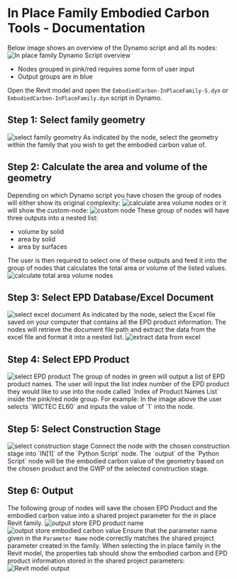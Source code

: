 # In Place Family Embodied Carbon Tools - Documentation

Below image shows an overview of the Dynamo script and all its nodes:
<img src="/media/InPlaceFamily/InPlaceFamilyOverview.png" alt="In place family Dynamo Script overview">

* Nodes grouped in pink/red requires some form of user input
* Output groups are in blue

Open the Revit model and open the `EmbodiedCarbon-InPlaceFamily-S.dyn` or `EmbodiedCarbon-InPlaceFamily.dyn` script in Dynamo.

## Step 1: Select family geometry
<img src="/media/InPlaceFamily/FamilyCarbon-Select.png" alt="select family geometry">
As indicated by the node, select the geometry within the family that you wish to get the embodied carbon value of.

## Step 2: Calculate the area and volume of the geometry
Depending on which Dynamo script you have chosen the group of nodes will either show its original complexity:
<img src="/media/InPlaceFamily/CalculateAreaVolume.png" alt="calculate area volume nodes">
or it will show the custom-node:
<img src="/media/GeometryCalculateAreaVolumeNode.png" alt="custom node">
These group of nodes will have three outputs into a nested list:
* volume by solid
* area by solid
* area by surfaces
  
The user is then required to select one of these outputs and feed it into the group of nodes that calculates the total area or volume of the listed values.
<img src="/media/InPlaceFamily/CalculateTotalAreaVolume.png" alt="calculate total area volume nodes">

## Step 3: Select EPD Database/Excel Document
<img src="/media/InPlaceFamily/FamilyCarbon-SelectExcel.png" alt="select excel document">
As indicated by the node, select the Excel file saved on your computer that contains all the EPD product information. The nodes will retrieve the document file path and extract the data from the excel file and format it into a nested list. 
<img src="/media/InPlaceFamily/FamilyCarbon-ExtractExcelData.png" alt="extract data from excel">

## Step 4: Select EPD Product
<img src="/media/InPlaceFamily/FamilyCarbon-SelectProductName.png" alt="select EPD product">
The group of nodes in green will output a list of EPD product names. The user will input the list index number of the EPD product they would like to use into the node called `Index of Product Names List` inside the pink/red node group. For example: In the image above the user selects `WICTEC EL60` and inputs the value of `1` into the node.

## Step 5: Select Construction Stage
<img src="/media/InPlaceFamily/CalculateEmbodiedCarbon.png" alt="select construction stage">
Connect the node with the chosen construction stage into `IN[1]` of the `Python Script` node. The `output` of the `Python Script` node will be the embodied carbon value of the geometry based on the chosen product and the GWP of the selected construction stage.

## Step 6: Output
The following group of nodes will save the chosen EPD Product and the embodied carbon value into a shared project parameter for the in place Revit family.
<img src="/media/InPlaceFamily/StoreEmbodiedCarbonParameter.png" alt="output store EPD product name">
<img src="/media/InPlaceFamily/StoreEPDParameter.png" alt="output store embodied carbon value">
Ensure that the parameter name given in the `Parameter Name` node correctly matches the shared project parameter created in the family.
When selecting the in place family in the Revit model, the properties tab should show the embodied carbon and EPD product information stored in the shared project parameters:
<img src="/media/InPlaceFamily/RevitOutputExample.png" alt="Revit model output">
